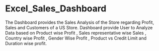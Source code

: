 # Excel_Sales_Dashboard
The Dashboard provides the Sales Analysis of the Store regarding Profit, Sales and Customers of a US Store.
Dashboard provide User to Analyze Data based on Product wise Profit , Sales representative wise Sales , Country wise Profit , Gender Wise Profit , Product vs Credit Limit and Duration wise profit.

